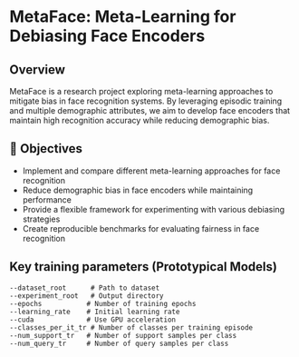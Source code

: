 # MetaFace: Meta-Learning for Debiasing Face Encoders

## Overview
MetaFace is a research project exploring meta-learning approaches to mitigate bias in face recognition systems. By leveraging episodic training and multiple demographic attributes, we aim to develop face encoders that maintain high recognition accuracy while reducing demographic bias.

## 🎯 Objectives
- Implement and compare different meta-learning approaches for face recognition
- Reduce demographic bias in face encoders while maintaining performance
- Provide a flexible framework for experimenting with various debiasing strategies
- Create reproducible benchmarks for evaluating fairness in face recognition

## Key training parameters (Prototypical Models)
```
--dataset_root      # Path to dataset 
--experiment_root   # Output directory
--epochs           # Number of training epochs
--learning_rate    # Initial learning rate
--cuda             # Use GPU acceleration
--classes_per_it_tr # Number of classes per training episode
--num_support_tr   # Number of support samples per class
--num_query_tr     # Number of query samples per class
```
